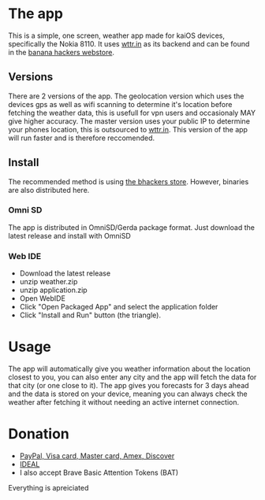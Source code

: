 # The app
This is a simple, one screen, weather app made for kaiOS devices, specifically the Nokia 8110. It uses [wttr.in](https://github.com/chubin/wttr.in) as its backend and can be found in the [banana hackers webstore](https://store.bananahackers.net/).

## Versions
There are 2 versions of the app. The geolocation version which uses the devices gps as well as wifi scanning to determine it's location before fetching the weather data, this is usefull for vpn users and occasionaly MAY give higher accuracy. The master version uses your public IP to determine your phones location, this is outsourced to [wttr.in](https://github.com/chubin/wttr.in). This version of the app will run faster and is therefore reccomended.

## Install
The recommended method is using [the bhackers store](https://store.bananahackers.net/). However, binaries are also distributed here.

### Omni SD
The app is distributed in OmniSD/Gerda package format. Just download the latest release and install with OmniSD

### Web IDE
- Download the latest release
- unzip weather.zip
- unzip application.zip
- Open WebIDE
- Click "Open Packaged App" and select the application folder
- Click "Install and Run" button (the triangle).

# Usage
The app will automatically give you weather information about the location closest to you, you can also enter any city and the app will fetch the data for that city (or one close to it). The app gives you forecasts for 3 days ahead and the data is stored on your device, meaning you can always check the weather after fetching it without needing an active internet connection.


# Donation
- [PayPal, Visa card, Master card, Amex, Discover](https://streamlabs.com/justarandomnekochan/tip)
- [IDEAL](https://www.ing.nl/particulier/betaalverzoek/index.html?trxid=MGONSdpwiVyxD1Ch7zcfe39mLFtHCD10)
- I also accept Brave Basic Attention Tokens (BAT)

Everything is apreiciated
